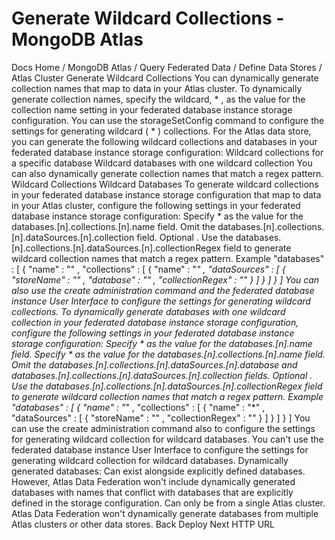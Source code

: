 # Generate Wildcard Collections - MongoDB Atlas


Docs Home / MongoDB Atlas / Query Federated Data / Define Data Stores / Atlas Cluster Generate Wildcard Collections You can dynamically generate collection names that map to data in your Atlas cluster. To dynamically generate collection names, specify
the wildcard, * , as the value for the collection name setting in
your federated database instance storage configuration. You can use the storageSetConfig command to configure the settings for generating wildcard ( * )
collections. For the Atlas data store, you can generate the following wildcard
collections and databases in your federated database instance storage configuration: Wildcard collections for a specific database Wildcard databases with one wildcard collection You can also dynamically generate collection names that match a regex
pattern. Wildcard Collections Wildcard Databases To generate wildcard collections in your federated database instance storage
configuration that map to data in your Atlas cluster,
configure the following settings in your federated database instance storage
configuration: Specify * as the value for the databases.[n].collections.[n].name field. Omit the databases.[n].collections.[n].dataSources.[n].collection field. Optional . Use the databases.[n].collections.[n].dataSources.[n].collectionRegex field to generate wildcard collection names that match a regex
pattern. Example "databases" : [ { "name" : "<db-name>" , "collections" : [ { "name" : "*" , "dataSources" : [ { "storeName" : "<atlas-store-name>" , "database" : "<atlas-db-name>" , "collectionRegex" : "<regex-pattern>" } ] } ] } ] You can also use the create administration command and the federated database instance User Interface to
configure the settings for generating wildcard collections. To dynamically generate databases with one wildcard collection in
your federated database instance storage configuration, configure the following
settings in your federated database instance storage configuration: Specify * as the value for the databases.[n].name field. Specify * as the value for the databases.[n].collections.[n].name field. Omit the databases.[n].collections.[n].dataSources.[n].database and databases.[n].collections.[n].dataSources.[n].collection fields. Optional . Use the databases.[n].collections.[n].dataSources.[n].collectionRegex field to generate wildcard collection names that match a regex
pattern. Example "databases" : [ { "name" : "*" , "collections" : [ { "name" : "*" , "dataSources" : [ { "storeName" : "<atlas-store-name>" , "collectionRegex" : "<regex-pattern>" } ] } ] } ] You can use the create administration command also to configure the settings for
generating wildcard collection for wildcard databases. You
can't use the federated database instance User Interface to configure the settings
for generating wildcard collection for wildcard databases. Dynamically generated databases: Can exist alongside explicitly defined databases. However,
Atlas Data Federation won't include dynamically generated databases with
names that conflict with databases that are explicitly
defined in the storage configuration. Can only be from a single Atlas cluster. Atlas Data Federation won't
dynamically generate databases from multiple Atlas clusters or other data stores. Back Deploy Next HTTP URL
